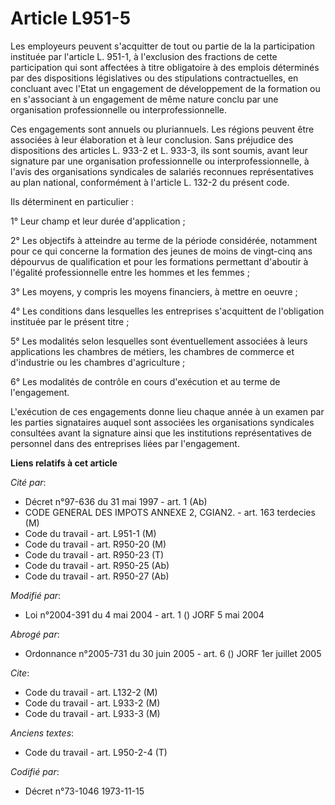 # Article L951-5

Les employeurs peuvent s'acquitter de tout ou partie de la la participation instituée par l'article L. 951-1, à l'exclusion
des fractions de cette participation qui sont affectées à titre obligatoire à des emplois déterminés par des dispositions
législatives ou des stipulations contractuelles, en concluant avec l'Etat un engagement de développement de la formation ou
en s'associant à un engagement de même nature conclu par une organisation professionnelle ou interprofessionnelle.

Ces engagements sont annuels ou pluriannuels. Les régions peuvent être associées à leur élaboration et à leur conclusion.
Sans préjudice des dispositions des articles L. 933-2 et L. 933-3, ils sont soumis, avant leur signature par une organisation
professionnelle ou interprofessionnelle, à l'avis des organisations syndicales de salariés reconnues représentatives au plan
national, conformément à l'article L. 132-2 du présent code.

Ils déterminent en particulier :

1° Leur champ et leur durée d'application ;

2° Les objectifs à atteindre au terme de la période considérée, notamment pour ce qui concerne la formation des jeunes de
moins de vingt-cinq ans dépourvus de qualification et pour les formations permettant d'aboutir à l'égalité professionnelle
entre les hommes et les femmes ;

3° Les moyens, y compris les moyens financiers, à mettre en oeuvre ;

4° Les conditions dans lesquelles les entreprises s'acquittent de l'obligation instituée par le présent titre ;

5° Les modalités selon lesquelles sont éventuellement associées à leurs applications les chambres de métiers, les chambres de
commerce et d'industrie ou les chambres d'agriculture ;

6° Les modalités de contrôle en cours d'exécution et au terme de l'engagement.

L'exécution de ces engagements donne lieu chaque année à un examen par les parties signataires auquel sont associées les
organisations syndicales consultées avant la signature ainsi que les institutions représentatives de personnel dans des
entreprises liées par l'engagement.

**Liens relatifs à cet article**

_Cité par_:

  - Décret n°97-636 du 31 mai 1997 - art. 1 (Ab)
  - CODE GENERAL DES IMPOTS ANNEXE 2, CGIAN2. - art. 163 terdecies (M)
  - Code du travail - art. L951-1 (M)
  - Code du travail - art. R950-20 (M)
  - Code du travail - art. R950-23 (T)
  - Code du travail - art. R950-25 (Ab)
  - Code du travail - art. R950-27 (Ab)

_Modifié par_:

  - Loi n°2004-391 du 4 mai 2004 - art. 1 () JORF 5 mai 2004

_Abrogé par_:

  - Ordonnance n°2005-731 du 30 juin 2005 - art. 6 () JORF 1er juillet 2005

_Cite_:

  - Code du travail - art. L132-2 (M)
  - Code du travail - art. L933-2 (M)
  - Code du travail - art. L933-3 (M)

_Anciens textes_:

  - Code du travail - art. L950-2-4 (T)

_Codifié par_:

  - Décret n°73-1046 1973-11-15

